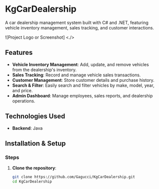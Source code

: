 # KgCarDealership

A car dealership management system built with C# and .NET, featuring vehicle inventory management, sales tracking, and customer interactions.

![Project Logo or Screenshot] <./>

## Features

- **Vehicle Inventory Management**: Add, update, and remove vehicles from the dealership's inventory.
- **Sales Tracking**: Record and manage vehicle sales transactions.
- **Customer Management**: Store customer details and purchase history.
- **Search & Filter**: Easily search and filter vehicles by make, model, year, and price.
- **Admin Dashboard**: Manage employees, sales reports, and dealership operations.

## Technologies Used

- **Backend**: Java

## Installation & Setup


### Steps
1. **Clone the repository**:
   ```sh
   git clone https://github.com/Gagucci/KgCarDealership.git
   cd KgCarDealership
